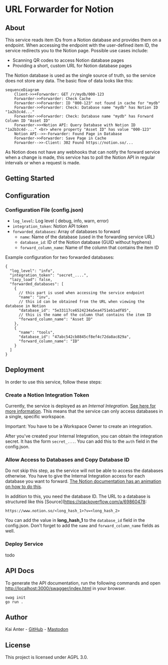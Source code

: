# URL Forwarder for Notion

## About

This service reads item IDs from a Notion database and provides them on a endpoint. When accessing the endpoint with the
user-defined item ID, the service redirects you to the Notion page. Possible use cases include:

- Scanning QR codes to access Notion database pages
- Providing a short, custom URL for Notion database pages

The Notion database is used as the single source of truth, so the service does not store any data. The basic flow of
data looks like this:

```mermaid
sequenceDiagram
    Client->>+Forwarder: GET /r/mydb/000-123
    Forwarder->>Forwarder: Check Cache
    Forwarder->>Forwarder: ID "000-123" not found in cache for "mydb"
    Forwarder->>Forwarder: Check: Database name "mydb" has Notion ID "1a2b3c4d..."
    Forwarder->>Forwarder: Check: Database name "mydb" has Forward Column ID "Asset ID"
    Forwarder->>+Notion API: Query Database with Notion ID "1a2b3c4d-..." <br> where property "Asset ID" has value "000-123"
    Notion API-->>-Forwarder: Found Page in Database
    Forwarder->>Forwarder: Save Page in Cache
    Forwarder-->>-Client: 302 Found https://notion.so/...
```

As Notion does not have any webhooks that can notify the forward service when a change is made, this service has to poll
the Notion API in regular intervals or when a request is made.

## Getting Started

## Configuration

### Configuration File (config.json)

- `log_level`: Log level ( debug, info, warn, error)
- `integration_token`: Notion API token
- `forwarded_databases`: Array of databases to forward
    - `name`: Name of the database (used in the forwarding service URL)
    - `database_id`: ID of the Notion database (GUID without hyphens)
    - `forward_column_name`: Name of the column that contains the item ID

Example configuration for two forwarded databases:

```json5
{
  "log_level": "info",
  "integration_token": "secret_....",
  "lazy_load": false,
  "forwarded_databases": [
    {
      // this part is used when accessing the service endpoint
      "name": "inv",
      // this id can be obtained from the URL when viewing the database in Notion
      "database_id": "5e33117ce6524234a5ea4751eb1adf85",
      // this is the name of the column that contains the item ID
      "forward_column_name": "Asset ID"
    },
    {
      "name": "tools",
      "database_id": "47abc542cb8845cf8ef4c72da8ac829a",
      "forward_column_name": "ID"
    }
  ]
}
```

## Deployment

In order to use this service, follow these steps:

### Create a Notion Integration Token

Currently, the service is deployed as an *Internal
Integration*. [See here for more information](https://developers.notion.com/docs/getting-started#internal-integrations).
This means that the service can only access databases in a single, specific workspace.

Important: You have to be a Workspace Owner to create an integration.

After you've created your Internal Integration, you can obtain the integration secret. It has the form `secret_...`. You
can add this to the `auth` field in the config.json.

### Allow Access to Databases and Copy Database ID

Do not skip this step, as the service will not be able to access the databases otherwise. You have to give the Internal
Integration access for each database you want to forward.
[The Notion documentation has an animation on how to do this](https://developers.notion.com/docs/create-a-notion-integration#give-your-integration-page-permissions).

In addition to this, you need the database ID. The URL to a database is structured like this [Source](https://stackoverflow.com/a/69860478:

```plain
https://www.notion.so/<long_hash_1>?v=<long_hash_2>
```

You can add the value in **long_hash_1** to the `database_id` field in the config.json. Don't forget to add the `name`
and `forward_column_name` fields as well.

### Deploy Service

todo

## API Docs

To generate the API documentation, run the following commands and
open [http://localhost:3000/swagger/index.html](http://localhost:3000/swagger/index.html) in your browser.

```shell
swag init
go run .
```

## Author

Kai Anter - [GitHub](https://github.com/Tanikai) - [Mastodon](https://hachyderm.io/@Tanikai)

## License

This project is licensed under AGPL 3.0.
